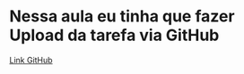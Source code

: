 # Nessa aula eu tinha que fazer Upload da tarefa via GitHub
[Link GitHub](https://github.com/CoppiRafael/Credit-score/blob/main/ProjetoClassifica%C3%A7%C3%A3o_de_cr%C3%A9dito.ipynb)
